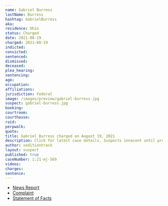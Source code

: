 ```yaml
---
name: Gabriel Burress
lastName: Burress
hashtag: GabrielBurress
aka:
residence: Ohio
status: Charged
date: 2021-08-19
charged: 2021-08-19
indicted:
convicted:
sentenced:
dismissed:
deceased:
plea_hearing:
sentencing:
age:
occupation:
affiliations:
jurisdiction: Federal
image: /images/preview/gabriel-burress.jpg
suspect: gabriel-burress.jpg
booking:
courtroom:
courthouse:
raid:
perpwalk:
quote:
title: Gabriel Burress charged on August 19, 2021
description: Click for latest case details. Suspects innocent until proven guilty.
author: seditiontrack
layout: suspect
published: true
caseNumber: 1:21-mj-569
videos:
charges:
sentence:
---
```

- [News Report](https://www.13abc.com/2021/08/20/swanton-residents-charged-jan-6-riot-us-capitol/)
- [Complaint](https://extremism.gwu.edu/sites/g/files/zaxdzs2191/f/Madison%20Pettit%20and%20Gabriel%20Burress%20Criminal%20Complaint.pdf)
- [Statement of Facts](https://www.justice.gov/usao-dc/case-multi-defendant/file/1428576/download)
